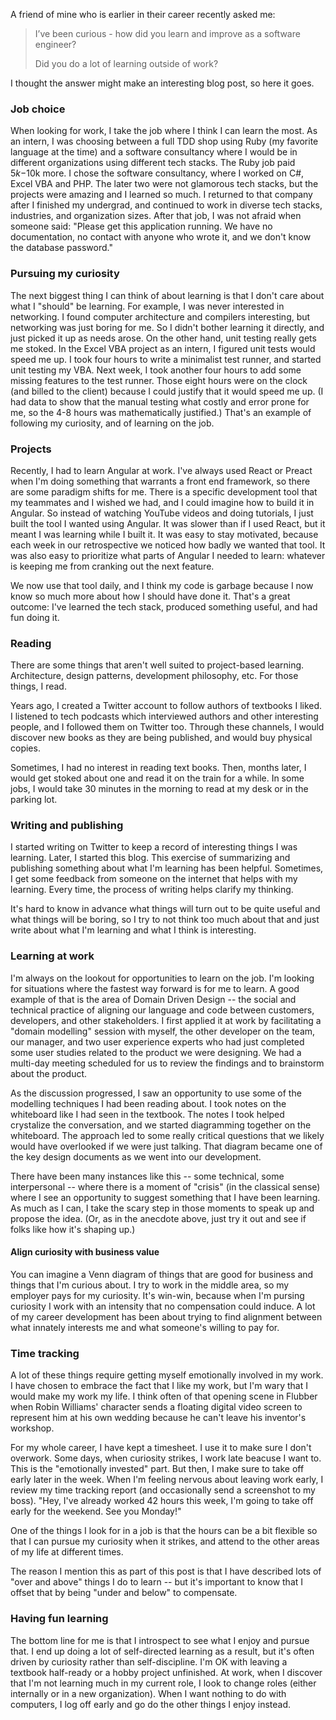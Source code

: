 A friend of mine who is earlier in their career recently asked me:

> I’ve been curious - how did you learn and improve as a software engineer?
> 
> Did you do a lot of learning outside of work?

I thought the answer might make an interesting blog post, so here it goes.

### Job choice

When looking for work, I take the job where I think I can learn the most. As an
intern, I was choosing between a full TDD shop using Ruby (my favorite language
at the time) and a software consultancy where I would be in different
organizations using different tech stacks. The Ruby job paid $5k-$10k more. I
chose the software consultancy, where I worked on C#, Excel VBA and PHP. The
later two were not glamorous tech stacks, but the projects were amazing and I
learned so much. I returned to that company after I finished my undergrad, and
continued to work in diverse tech stacks, industries, and organization sizes.
After that job, I was not afraid when someone said: "Please get this application
running. We have no documentation, no contact with anyone who wrote it, and we
don't know the database password."

### Pursuing my curiosity

The next biggest thing I can think of about learning is that I don't care about
what I "should" be learning. For example, I was never interested in networking.
I found computer architecture and compilers interesting, but networking was just
boring for me. So I didn't bother learning it directly, and just picked it up as
needs arose. On the other hand, unit testing really gets me stoked. In the Excel
VBA project as an intern, I figured unit tests would speed me up. I took four
hours to write a minimalist test runner, and started unit testing my VBA. Next
week, I took another four hours to add some missing features to the test runner.
Those eight hours were on the clock (and billed to the client) because I could
justify that it would speed me up. (I had data to show that the manual testing
what costly and error prone for me, so the 4-8 hours was mathematically
justified.) That's an example of following my curiosity, and of learning on the
job.

### Projects

Recently, I had to learn Angular at work. I've always used React or Preact when
I'm doing something that warrants a front end framework, so there are some
paradigm shifts for me. There is a specific development tool that my teammates
and I wished we had, and I could imagine how to build it in Angular. So instead
of watching YouTube videos and doing tutorials, I just built the tool I wanted
using Angular. It was slower than if I used React, but it meant I was learning
while I built it. It was easy to stay motivated, because each week in our
retrospective we noticed how badly we wanted that tool. It was also easy to
prioritize what parts of Angular I needed to learn: whatever is keeping me from
cranking out the next feature.

We now use that tool daily, and I think my code is garbage because I now know so
much more about how I should have done it. That's a great outcome: I've learned
the tech stack, produced something useful, and had fun doing it.

### Reading

There are some things that aren't well suited to project-based learning.
Architecture, design patterns, development philosophy, etc. For those things, I
read. 

Years ago, I created a Twitter account to follow authors of textbooks I liked. I
listened to tech podcasts which interviewed authors and other interesting
people, and I followed them on Twitter too. Through these channels, I would
discover new books as they are being published, and would buy physical copies.

Sometimes, I had no interest in reading text books. Then, months later, I would
get stoked about one and read it on the train for a while. In some jobs, I would
take 30 minutes in the morning to read at my desk or in the parking lot.

### Writing and publishing

I started writing on Twitter to keep a record of interesting things I was
learning. Later, I started this blog. This exercise of summarizing and
publishing something about what I'm learning has been helpful. Sometimes, I get
some feedback from someone on the internet that helps with my learning.  Every
time, the process of writing helps clarify my thinking.

It's hard to know in advance what things will turn out to be quite useful and
what things will be boring, so I try to not think too much about that and just
write about what I'm learning and what I think is interesting.

### Learning at work

I'm always on the lookout for opportunities to learn on the job. I'm looking for
situations where the fastest way forward is for me to learn. A good example of
that is the area of Domain Driven Design -- the social and technical practice of
aligning our language and code between customers, developers, and other
stakeholders. I first applied it at work by facilitating a "domain modelling"
session with myself, the other developer on the team, our manager, and two user
experience experts who had just completed some user studies related to the
product we were designing. We had a multi-day meeting scheduled for us to review
the findings and to brainstorm about the product.

As the discussion progressed, I saw an opportunity to use some of the modelling
techniques I had been reading about. I took notes on the whiteboard like I had
seen in the textbook. The notes I took helped crystalize the conversation, and
we started diagramming together on the whiteboard. The approach led to some
really critical questions that we likely would have overlooked if we were just
talking. That diagram became one of the key design documents as we went into our
development.

There have been many instances like this -- some technical, some interpersonal
-- where there is a moment of "crisis" (in the classical sense) where I see an
opportunity to suggest something that I have been learning. As much as I can, I
take the scary step in those moments to speak up and propose the idea. (Or, as
in the anecdote above, just try it out and see if folks like how it's shaping
up.) 

#### Align curiosity with business value

You can imagine a Venn diagram of things that are good for business and things
that I'm curious about. I try to work in the middle area, so my employer pays
for my curiosity. It's win-win, because when I'm pursing curiosity I work with
an intensity that no compensation could induce. A lot of my career development
has been about trying to find alignment between what innately interests me and
what someone's willing to pay for.

### Time tracking

A lot of these things require getting myself emotionally involved in my work. I
have chosen to embrace the fact that I like my work, but I'm wary that I would
make my work my life. I think often of that opening scene in Flubber when Robin
Williams' character sends a floating digital video screen to represent him at
his own wedding because he can't leave his inventor's workshop.

For my whole career, I have kept a timesheet. I use it to make sure I don't
overwork. Some days, when curiosity strikes, I work late beacuse I want to. This
is the "emotionally invested" part. But then, I make sure to take off early
later in the week. When I'm feeling nervous about leaving work early, I review
my time tracking report (and occasionally send a screenshot to my boss). "Hey,
I've already worked 42 hours this week, I'm going to take off early for the
weekend. See you Monday!"

One of the things I look for in a job is that the hours can be a bit flexible so
that I can pursue my curiosity when it strikes, and attend to the other areas of
my life at different times.

The reason I mention this as part of this post is that I have described lots of
"over and above" things I do to learn -- but it's important to know that I
offset that by being "under and below" to compensate.

### Having fun learning

The bottom line for me is that I introspect to see what I enjoy and pursue that.
I end up doing a lot of self-directed learning as a result, but it's often
driven by curiosity rather than self-discipline. I'm OK with leaving a textbook
half-ready or a hobby project unfinished. At work, when I discover that I'm not
learning much in my current role, I look to change roles (either internally or
in a new organization). When I want nothing to do with computers, I log off
early and go do the other things I enjoy instead.

